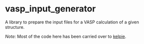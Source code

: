 # vasp_input_generator
A library to prepare the input files for a VASP calculation of a given structure.

_Note:_ Most of the code here has been carried over to [kelpie](https://github.com/hegdevinayi/kelpie).

